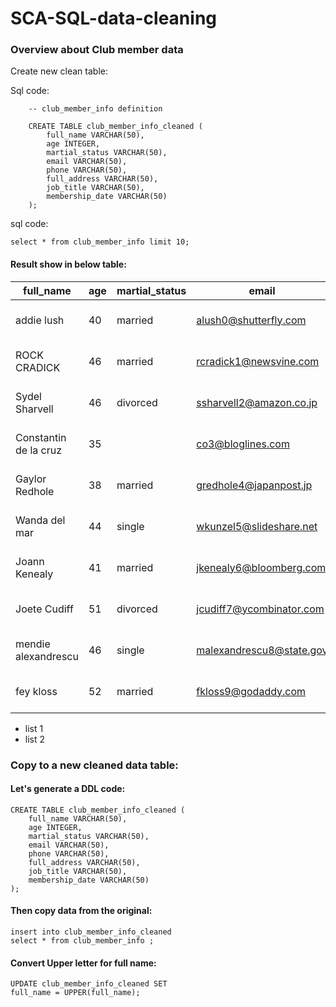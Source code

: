 # SCA-SQL-data-cleaning

### Overview about Club member data

Create new clean table:

Sql code:

        -- club_member_info definition
        
        CREATE TABLE club_member_info_cleaned (
        	full_name VARCHAR(50),
        	age INTEGER,
        	martial_status VARCHAR(50),
        	email VARCHAR(50),
        	phone VARCHAR(50),
        	full_address VARCHAR(50),
        	job_title VARCHAR(50),
        	membership_date VARCHAR(50)
        );

sql code:

    select * from club_member_info limit 10;
    
#### Result show in below table:

|full_name|age|martial_status|email|phone|full_address|job_title|membership_date|
|---------|---|--------------|-----|-----|------------|---------|---------------|
|addie lush|40|married|alush0@shutterfly.com|254-389-8708|3226 Eastlawn Pass,Temple,Texas|Assistant Professor|7/31/2013|
|      ROCK CRADICK|46|married|rcradick1@newsvine.com|910-566-2007|4 Harbort Avenue,Fayetteville,North Carolina|Programmer III|5/27/2018|
|Sydel Sharvell|46|divorced|ssharvell2@amazon.co.jp|702-187-8715|4 School Place,Las Vegas,Nevada|Budget/Accounting Analyst I|10/6/2017|
|Constantin de la cruz|35||co3@bloglines.com|402-688-7162|6 Monument Crossing,Omaha,Nebraska|Desktop Support Technician|10/20/2015|
|  Gaylor Redhole|38|married|gredhole4@japanpost.jp|917-394-6001|88 Cherokee Pass,New York City,New York|Legal Assistant|5/29/2019|
|Wanda del mar       |44|single|wkunzel5@slideshare.net|937-467-6942|10864 Buhler Plaza,Hamilton,Ohio|Human Resources Assistant IV|3/24/2015|
|Joann Kenealy|41|married|jkenealy6@bloomberg.com|513-726-9885|733 Hagan Parkway,Cincinnati,Ohio|Accountant IV|4/17/2013|
|   Joete Cudiff|51|divorced|jcudiff7@ycombinator.com|616-617-0965|975 Dwight Plaza,Grand Rapids,Michigan|Research Nurse|11/16/2014|
|mendie alexandrescu|46|single|malexandrescu8@state.gov|504-918-4753|34 Delladonna Terrace,New Orleans,Louisiana|Systems Administrator III|3/12/1921|
| fey kloss|52|married|fkloss9@godaddy.com|808-177-0318|8976 Jackson Park,Honolulu,Hawaii|Chemical Engineer|11/5/2014|

 - list 1
 - list 2


### Copy to a new cleaned data table:

#### Let's generate a DDL code:

    CREATE TABLE club_member_info_cleaned (
    	full_name VARCHAR(50),
    	age INTEGER,
    	martial_status VARCHAR(50),
    	email VARCHAR(50),
    	phone VARCHAR(50),
    	full_address VARCHAR(50),
    	job_title VARCHAR(50),
    	membership_date VARCHAR(50)
    );

 #### Then copy data from the original:
 
    insert into club_member_info_cleaned 
    select * from club_member_info ;

#### Convert Upper letter for full name:

    UPDATE club_member_info_cleaned SET 
    full_name = UPPER(full_name);
